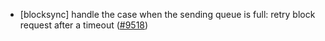 - [blocksync] handle the case when the sending
  queue is full: retry block request after a timeout
  ([#9518](https://github.com/tendermint/tendermint/issues/9518))